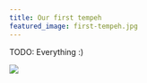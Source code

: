 ```yaml
---
title: Our first tempeh
featured_image: first-tempeh.jpg
---
```


TODO: Everything :)

![](large:yummy.jpg:flux)